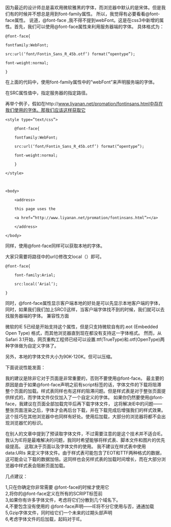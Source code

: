 因为最近的设计师总是喜欢用微软雅黑的字体，而浏览器中默认的是宋体。但是我们有的时候并不想总是用到font-family属性。
所以，我觉得有必要看看@font-face属性。
说道，@font-face ,我不得不提到webFont。这是在css3中新增的属性。首先，我们可以使用@font-face属性来利用服务器端的字体。
具体格式为：

 

	@font-face{

	fontfamily:WebFont;

	src:url(‘font/Fontin_Sans_R_45b.otf’) format(“opentype”);

	font-weight:normal;

	}

在上面的代码中，使用font-family属性中的”webFont”来声明服务端的字体。

在SRC属性值中，指定服务器的指定路径。

再举个例子，假如在http://www.liyanan.net/promation/fontinsans.html中存在我们使用的字体。那我们应该这样获取它

 

	<style type=”text/css”>

		@font-face{

		fontfamily:WebFont;

		src:url(‘font/Fontin_Sans_R_45b.otf’) format(“opentype”);

		font-weight:normal;

		}

	</style>

	 

	<body>

		<address>

		this page uses the

		<a href=”http://www.liyanan.net/promation/fontinsans.html”></a>

		</address>

	</body>

同样，使用@font-face同样可以获取本地的字体。

大家只需要将路径中的url()修改文local（）即可。

 

	@font-face{

		font-family:Arial;

		src:local(‘Arial’);

	}
同时，@font-face属性显示客户端本地的好处是可以先显示本地客户端的字体，同时，如果我们我们加上SRC()这样，当客户端字体找不到的时候，我们就可以去找服务器端的字体。
兼容性方面

微软的IE 5已经是开始支持这个属性，但是只支持微软自有的.eot (Embedded Open Type) 格式，而其他浏览器直到现在都没有支持这一字体格式。
然而，从Safari 3.1开始，网页重构工程师已经可以设置.ttf(TrueType)和.otf(OpenType)两种字体做为自定义字体了。

另外，本地的字体文件大小为90K-120K。但可以压缩。

下面说说性能发面：

  我的建议是除非它对于页面是非常重要的，否则不要使用@font-face。
最主要的原因是由于如果@font-face声明之前有script标签的话，字体文件的下载将阻滞整个页面的加载。样式表同样也有这样的阻滞问题。但是样式表是对于整张页面提供样式的，而字体文件仅仅加入了一个自定义的字体。
如果你仍然要使用@font-face，我建议在页面全部加载完毕后再下载字体文件， 这将解决IE中的问题——整张页面渲染之后，字体才会再后台下载，并在下载完成后增强我们的样式效果。
这个技巧在其他浏览器中也同样有好处。使用后加载，大部分的浏览器将都不会出现浏览器忙的标识。

  在别人的文章中提到了预读取字体文件，不过需要注意的是这个技术并不适合IE。我认为IE将是最难解决的问题，我同时希望能够将样式表、脚本文件和图片的优先级提高。
这取决于页面以及字体文件的使用。
我不建议在样式表中使用 data:URIs  来定义字体文件。由于样式表可能包含了EOT和TTF两种格式的数据，这可能会让下载的数据加倍。这同样也会另样式表的加载时间增长，而在大部分浏览器中样式表会阻断页面加载。

几点建议：

1,只在你确定你非常需要 @font-face的时候才使用它 <br/>
2,将你的@font-face定义在所有的SCRIPT标签前 <br/>
3,如果你有许多字体文件，考虑将它们分散到几个域名下。<br/>
4,不要包含没有使用的 @font-face声明——IE将不分它使用与否，通通加载<br/>
5,Gzip字体文件，同时给它们一个未来的过期头部声明<br/>
6,考虑字体文件的后加载，起码对于IE。
